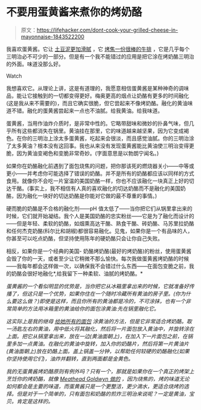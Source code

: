 # 不要用蛋黄酱来煮你的烤奶酪

> 原文：<https://lifehacker.com/dont-cook-your-grilled-cheese-in-mayonnaise-1843522200>

我喜欢蛋黄酱。它让 [土豆泥更加滑腻](https://skillet.lifehacker.com/how-to-making-smashing-mashed-potatoes-1820225954) ，它 [烤焦一份很棒的牛排](https://skillet.lifehacker.com/you-can-use-mayonnaise-to-sear-a-steak-1834218246) ，它是几乎每个三明治必不可少的一部分。但是有一个我不能错过的应用是把它涂在烤奶酪三明治的外面。味道没那么好。

Watch

我想喜欢它。从理论上讲，这是有道理的，我愿意相信蛋黄酱是某种神奇的调味品，能让它接触到的一切都变得更好。梅奥更高的烟点让奶酪有更多的时间融化(这是我从来不需要的)，而且它确实很脆，但它尝起来不像烤奶酪。融化的黄油味道不错。融化的蛋黄酱尝起来一点也不油腻。给我黄油。给我味道。

蛋黄酱，当用作油炸介质时，是非常中性的。它略带甜味和微妙的扑鼻气味，但几乎所有这些都消失在锅里。黄油挂在那里，它的味道越来越坚果，因为它变成褐色。在你的三明治上涂太多蛋黄酱，吃起来会很淡，而且感觉油腻。你的三明治涂了太多黄油？根本没有这回事。我也从来没有发现蛋黄酱能比黄油使三明治变得更脆，因为黄油变褐色和变脆非常奇妙。(字面意思是以勃朗宁闻名。)

如果你在奶酪融化前遇到了面包烧焦的问题，把你那该死的燃烧器关小——中等或更小——并考虑你可能选择了错误的奶酪。并不是所有的奶酪都应该以同样的方式食用。就像你不会吃一片室温的美国奶酪一样，你也不应该融化一块真正上好的切达干酪。(事实上，我不相信有人真的喜欢融化的切达奶酪而不是融化的美国奶酪，因为融化一块好的切达奶酪是你能对它做的最不尊重的事情。)

硬而脆的奶酪是不合格的融化剂——pH 值太低了——当你把它们从锅里拿出来的时候，它们就开始凝结。我个人是美国奶酪的忠实粉丝——它是为了融化而设计的——但是年轻、柔软的奶酪，如烟熏高达干酪、熟食干酪、砖奶酪、马苏里拉奶酪和任何杰克奶酪(科尔比和胡椒)都很容易融化。见鬼，如果你是一个有品味的人，你甚至可以吃点奶酪，但坚持使用陈年的硬奶酪只会让你自己失败。

相反，如果你是一个经典的美国- 奶酪烤奶酪(最好的烤奶酪)的粉丝，使用蛋黄酱会毁了你的一天，或者至少让它稍微不那么愉快。每次我做蛋黄酱烤奶酪的时候——我每年都会这样做一次，以确保我不会错过什么东西——在面包变脆之前，我的奶酪会很好地融化*,给我留下一种柔软、油腻的烤奶酪。*

*蛋黄酱的一个看似明显的优势是，当你把它从冰箱里拿出来的时候，它就准备好传播了，但这只是一个优势，如果你住在一个随时冷藏所有黄油的房子里。(你为什么要这么做？)即使是这样，而且你所有的黄油都是冷的，不可涂抹，也有一个非常简单的方法用冰箱里的黄油给你的面包涂黄油:先在锅里融化它。*

*这实际上是我的继母 [给她所有的面包](https://skillet.lifehacker.com/what-are-your-best-butter-tips-and-tricks-1830827846) 涂黄油的方法，但是它非常适合烤奶酪。取一汤匙左右的黄油，用中低火将其融化，然后将一片面包放入黄油中，并旋转涂在上面。把它从锅里拿出来，放在一边(黄油面朝上)，在加入下一片面包之前，在锅里多加一点黄油。在融化的黄油中旋转，加入你的奶酪片，然后将第一片黄油片(黄油面朝上)放在奶酪上面。盖上锅盖一分钟，以帮助任何较硬的奶酪融化(如果你坚持使用它们)，油炸并翻转，直到两面都是金黄色。*

*我的无蛋黄酱烤奶酪原则有例外吗？只有一个，那就是如果你在一个真正的烤架上烹饪你的烤奶酪，就像 [Meathead Goldwyn 做的](https://skillet.lifehacker.com/im-meathead-goldwyn-of-amazingribs-and-this-is-how-i-ea-1842364465) ，因为烧焦的，烤的味道无论如何都会是主要的味道，而蛋黄酱只是一个更整洁，更少滴水，更适合烧烤的选择。但是对于一个简单的，只有面包和奶酪的煎炸三明治来说呢？一定是黄油，宝贝。肯定是这样的。*